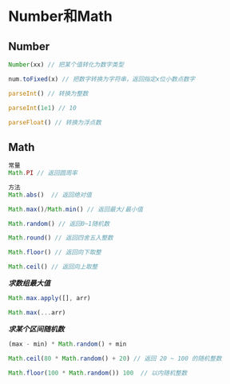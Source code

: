 # Number和Math

## Number

``` js
Number(xx) // 把某个值转化为数字类型

num.toFixed(x) // 把数字转换为字符串，返回指定x位小数点数字

parseInt() // 转换为整数 

parseInt(1e1) // 10

parseFloat() // 转换为浮点数
```
## Math

``` js
常量
Math.PI // 返回圆周率

方法
Math.abs()  // 返回绝对值

Math.max()/Math.min() // 返回最大/最小值

Math.random() // 返回0~1随机数

Math.round() // 返回四舍五入整数

Math.floor() // 返回向下取整

Math.ceil() // 返回向上取整
```


***求数组最大值***
``` js
Math.max.apply([], arr)

Math.max(...arr)
```

***求某个区间随机数***

``` js
(max - min) * Math.random() + min

Math.ceil(80 * Math.random() + 20) // 返回 20 ~ 100 的随机整数

Math.floor(100 * Math.random()) 100  // 以内随机整数
```
